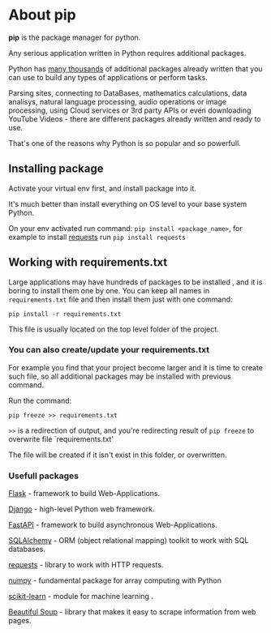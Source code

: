 # About pip

**pip** is the package manager for python.

Any serious application written in Python requires additional packages.

Python has [many thousands](https://pypi.org/) of additional packages already written that you can use to build any types of applications or perform tasks.

Parsing sites, connecting to DataBases, mathematics calculations, data analisys, natural language processing, audio operations or image processing, using Cloud services or 3rd party APIs or even downloading YouTube Videos - there are different packages already written and ready to use.  

That's one of the reasons why Python is so popular and so powerfull.

## Installing package

Activate your virtual env first, and install package into it.

It's much better than install everything on OS level to your base system Python.

On your env activated run command:
`pip install <package_name>`, 
for example to install [requests](https://pypi.org/project/requests/) run
`pip install requests`

## Working with requirements.txt

Large applications may have hundreds of packages to be installed , and it is boring to install them one by one.
You can keep all names in `requirements.txt` file and then install them just with one command:

`pip install -r requirements.txt`

This file is usually located on the top level folder of the project.

### You can also create/update your requirements.txt

For example you find that your project become larger and it is time to create such file, so all additional packages may be installed with previous command.

Run the command:

`pip freeze >> requirements.txt`

`>>` is a redirection of output, and you're redirecting result of `pip freeze` to overwrite file `requirements.txt'

The file will be created if it isn't exist in this folder, or overwritten.

### Usefull packages

[Flask](https://flask.palletsprojects.com/en/2.1.x/) - framework to build Web-Applications.

[Django](https://docs.djangoproject.com/en/4.0/) - high-level Python web framework.

[FastAPI](https://fastapi.tiangolo.com/) - framework to build asynchronous Web-Applications.

[SQLAlchemy](https://docs.sqlalchemy.org/en/14/) - ORM (object relational mapping) toolkit to work with SQL databases.

[requests](https://github.com/psf/requests) - library to work with HTTP requests.

[numpy](https://pypi.org/project/numpy/) - fundamental package for array computing with Python

[scikit-learn](https://scikit-learn.org/stable/) - module for machine learning .

[Beautiful Soup](https://www.crummy.com/software/BeautifulSoup/) - library that makes it easy to scrape information from web pages.
